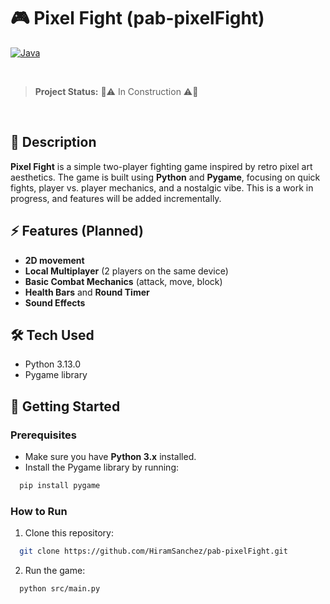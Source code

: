 # 🎮 Pixel Fight  (pab-pixelFight)  

[![Java](https://img.shields.io/badge/Python-3.13.0-blue)](https://www.oracle.com/java/)  

</br>

> **Project Status:** 🚧⚠️ In Construction ⚠️🚧  

</br>

## 📝 Description  
**Pixel Fight** is a simple two-player fighting game inspired by retro pixel art aesthetics. The game is built using **Python** and **Pygame**, focusing on quick fights, player vs. player mechanics, and a nostalgic vibe. This is a work in progress, and features will be added incrementally.

## ⚡ Features (Planned)  
- **2D movement**  
- **Local Multiplayer** (2 players on the same device)  
- **Basic Combat Mechanics** (attack, move, block)  
- **Health Bars** and **Round Timer**  
- **Sound Effects**  

## 🛠️ Tech Used  
- Python 3.13.0  
- Pygame library

## 🚀 Getting Started

### Prerequisites  
- Make sure you have **Python 3.x** installed.  
- Install the Pygame library by running:  
```bash
  pip install pygame
```
### How to Run 
1. Clone this repository:  
 ```bash
   git clone https://github.com/HiramSanchez/pab-pixelFight.git
 ```
2. Run the game:
 ```bash
   python src/main.py
 ```

  
